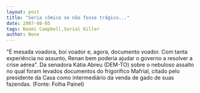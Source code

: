 ```yaml
---
layout: post
title: "Seria cômico se não fosse trágico..."
date: 2007-08-05
tags: Naomi Campbell,Serial Killer
author: None
---
```

&quot;&Eacute; mesada voadora, boi voador e, agora, documento voador. Com tanta experi&ecirc;ncia no assunto, Renan bem poderia ajudar o governo a resolver a crise a&eacute;rea&quot;. 
Da senadora K&aacute;tia Abreu (DEM-TO) sobre o nebuloso assalto no qual foram levados documentos do frigor&iacute;fico Mafrial, citado pelo presidente da Casa como intermedi&aacute;rio da venda de gado de suas fazendas. (Fonte: Folha Painel) 